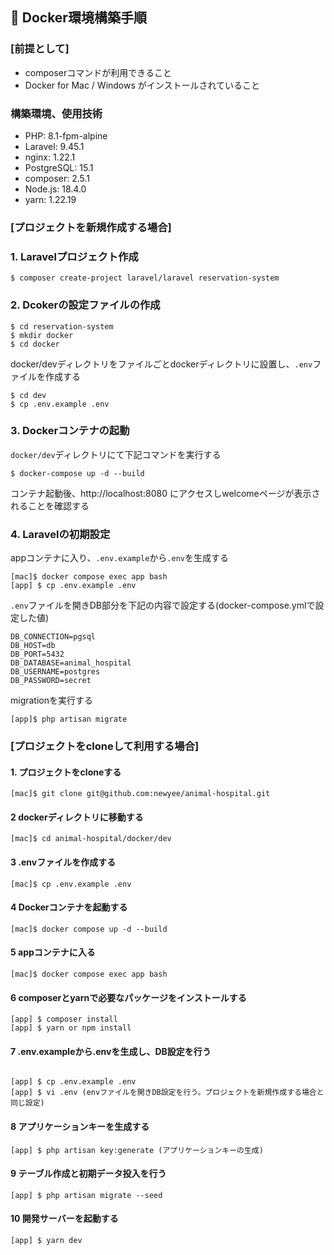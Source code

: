 ## 📝 Docker環境構築手順

### [前提として]
- composerコマンドが利用できること
- Docker for Mac / Windows がインストールされていること

### 構築環境、使用技術
- PHP: 8.1-fpm-alpine
- Laravel: 9.45.1
- nginx: 1.22.1
- PostgreSQL: 15.1
- composer: 2.5.1
- Node.js: 18.4.0
- yarn: 1.22.19

### [プロジェクトを新規作成する場合]

### 1. Laravelプロジェクト作成

```
$ composer create-project laravel/laravel reservation-system
```

### 2. Dcokerの設定ファイルの作成

```
$ cd reservation-system
$ mkdir docker
$ cd docker
```
docker/devディレクトリをファイルごとdockerディレクトリに設置し、``.env``ファイルを作成する
```
$ cd dev
$ cp .env.example .env
```

### 3. Dockerコンテナの起動

``docker/dev``ディレクトリにて下記コマンドを実行する

```
$ docker-compose up -d --build
```
コンテナ起動後、http://localhost:8080 にアクセスしwelcomeページが表示されることを確認する

### 4. Laravelの初期設定
appコンテナに入り、``.env.example``から``.env``を生成する
```
[mac]$ docker compose exec app bash
[app] $ cp .env.example .env
```
``.env``ファイルを開きDB部分を下記の内容で設定する(docker-compose.ymlで設定した値)

```
DB_CONNECTION=pgsql
DB_HOST=db
DB_PORT=5432
DB_DATABASE=animal_hospital
DB_USERNAME=postgres
DB_PASSWORD=secret
```
migrationを実行する
```
[app]$ php artisan migrate
```

### [プロジェクトをcloneして利用する場合]

#### 1. プロジェクトをcloneする

```
[mac]$ git clone git@github.com:newyee/animal-hospital.git
```

#### 2 dockerディレクトリに移動する

```
[mac]$ cd animal-hospital/docker/dev
```

#### 3 .envファイルを作成する

```
[mac]$ cp .env.example .env
```

#### 4  Dockerコンテナを起動する
```
[mac]$ docker compose up -d --build
```

#### 5 appコンテナに入る
```
[mac]$ docker compose exec app bash
```

#### 6 composerとyarnで必要なパッケージをインストールする

```
[app] $ composer install
[app] $ yarn or npm install
```

#### 7 .env.exampleから.envを生成し、DB設定を行う
```

[app] $ cp .env.example .env
[app] $ vi .env (envファイルを開きDB設定を行う。プロジェクトを新規作成する場合と同じ設定)
```

#### 8 アプリケーションキーを生成する

````
[app] $ php artisan key:generate (アプリケーションキーの生成)
````

#### 9 テーブル作成と初期データ投入を行う

```
[app] $ php artisan migrate --seed
```

#### 10 開発サーバーを起動する

```
[app] $ yarn dev
```
